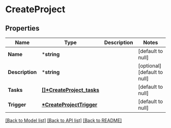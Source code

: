 # CreateProject

## Properties
Name | Type | Description | Notes
------------ | ------------- | ------------- | -------------
**Name** | ***string** |  | [default to null]
**Description** | ***string** |  | [optional] [default to null]
**Tasks** | **[[]\*CreateProject_tasks](CreateProjectTasks.md)** |  | [default to null]
**Trigger** | **[*CreateProjectTrigger](CreateProjectTrigger.md)** |  | [default to null]

[[Back to Model list]](../README.md#documentation-for-models) [[Back to API list]](../README.md#documentation-for-api-endpoints) [[Back to README]](../README.md)


